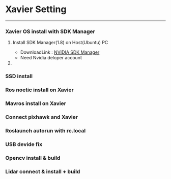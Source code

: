 # Xavier Setting
---

### Xavier OS install with SDK Manager
1) Install SDK Manager(1.8) on Host(Ubuntu) PC 

    - DownloadLink : [NVIDIA SDK Manager](https://developer.nvidia.com/nvidia-sdk-manager)
    - Need Nvidia deloper account

2) 

### SSD install

### Ros noetic install on Xavier

### Mavros install on Xavier

### Connect pixhawk and Xavier

### Roslaunch autorun with rc.local

### USB devide fix

### Opencv install & build

### Lidar connect & install + build

